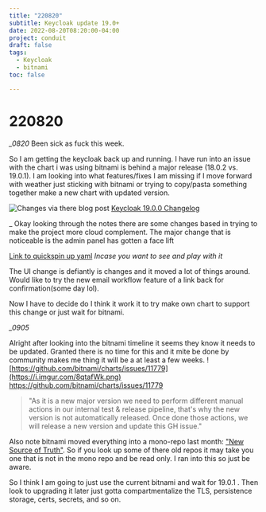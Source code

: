```yaml
---
title: "220820"
subtitle: Keycloak update 19.0+
date: 2022-08-20T08:20:00-04:00
project: conduit
draft: false
tags:
  - Keycloak
  - bitnami   
toc: false

---
```


# 220820

*_0820* 
 Been sick as fuck this week. 

So I am getting the keycloak back up and running. I have run into an issue with the chart i was using bitnami is behind a major release (18.0.2 vs. 19.0.1). I am looking into what features/fixes I am missing if I move forward with weather just sticking with bitnami or trying to copy/pasta something together make a new chart with updated version. 

![Changes via there blog post](https://i.imgur.com/4n4wJUV.png)
[Keycloak 19.0.0 Changelog](https://www.keycloak.org/2022/07/keycloak-1900-released)

_ 
Okay looking through the notes there are some changes based in trying to make the project more cloud complement. The major change that is noticeable is the admin panel has gotten a face lift  

[Link to quickspin up yaml](https://raw.githubusercontent.com/keycloak/keycloak-quickstarts/latest/kubernetes-examples/keycloak.yaml) *Incase you want to see and play with it*

The UI change is defiantly is changes and it moved a lot of things around. Would like to try the new email workflow feature of a link back for confirmation(some day lol).    

Now I have to decide do I think it work it to try make own chart to support this change or just wait for bitnami.

*_0905* 

Alright after looking into the bitnami timeline it seems they know it needs to be updated. Granted there is no time for this and it mite be done by community makes me thing it will be a at least a few weeks. 
![https://github.com/bitnami/charts/issues/11779](https://i.imgur.com/8qtafWk.png) 
https://github.com/bitnami/charts/issues/11779

>"As it is a new major version we need to perform different manual actions in our internal test & release pipeline, that's why the new version is not automatically released. Once done those actions, we will release a new version and update this GH issue."

Also note bitnami moved everything into a mono-repo last month: ["New Source of Truth"](https://blog.bitnami.com/2022/07/new-source-of-truth-bitnami-containers.html). So if you look up some of there old repos it may take you one that is not in the mono repo and be read only. I ran into this so just be aware. 

So I think I am going to just use the current bitnami and wait for 19.0.1 . Then look to upgrading it later just gotta compartmentalize the TLS, persistence storage, certs, secrets, and so on.